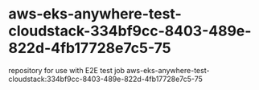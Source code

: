 # aws-eks-anywhere-test-cloudstack-334bf9cc-8403-489e-822d-4fb17728e7c5-75
repository for use with E2E test job aws-eks-anywhere-test-cloudstack:334bf9cc-8403-489e-822d-4fb17728e7c5-75
